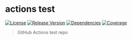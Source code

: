 # actions test
[![License](https://img.shields.io/github/license/JoeBiellik/actions-test.svg)](LICENSE.md)
[![Release Version](https://img.shields.io/github/release/JoeBiellik/actions-test.svg)](https://github.com/JoeBiellik/actions-test/releases)
[![Dependencies](https://img.shields.io/david/JoeBiellik/actions-test.svg)](https://david-dm.org/JoeBiellik/actions-test)
[![Coverage](https://img.shields.io/codecov/c/gh/JoeBiellik/actions-test)](https://codecov.io/gh/JoeBiellik/actions-test)

> GitHub Actions test repo
